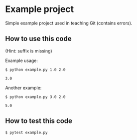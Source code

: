 

# Example project

Simple example project used in teaching Git (contains errors).


## How to use this code

(Hint: suffix is missing)

Example usage:
```shell
$ python example.py 1.0 2.0

3.0
```

Another example:
```shell
$ python example.py 3.0 2.0

5.0
```


## How to test this code

```shell
$ pytest example.py
```
